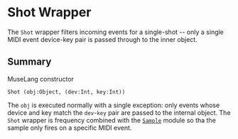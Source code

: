 Shot Wrapper
============

The `Shot` wrapper filters incoming events for a single-shot -- only a single
MIDI event device-key pair is passed through to the inner object. 

## Summary

MuseLang constructor

    Shot (obj:Object, (dev:Int, key:Int))

The `obj` is executed normally with a single exception: only events whose
device and key match the `dev`-`key` pair are passed to the internal object.
The `Shot` wrapper is frequency combined with the [`Sample`](../mod/sample.md)
module so tha the sample only fires on a specific MIDI event.
